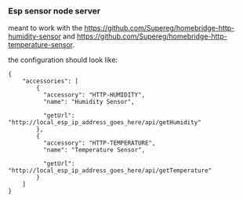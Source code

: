### Esp sensor node server  
meant to work with the https://github.com/Supereg/homebridge-http-humidity-sensor
and https://github.com/Supereg/homebridge-http-temperature-sensor.

the configuration should look like:
```
{
    "accessories": [
        {
          "accessory": "HTTP-HUMIDITY",
          "name": "Humidity Sensor",
          
          "getUrl": "http://local_esp_ip_address_goes_here/api/getHumidity"
        },
        {
          "accessory": "HTTP-TEMPERATURE",
          "name": "Temperature Sensor",
          
          "getUrl": "http://local_esp_ip_address_goes_here/api/getTemperature"
        }
    ]
}
```
